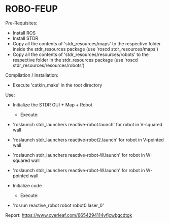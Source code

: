 # ROBO-FEUP

 Pre-Requisites:
 * Install ROS
 * Install STDR
 * Copy all the contents of 'stdr_resources/maps' to the respective folder inside the stdr_resources package (use 'roscd stdr_resources/maps')
 * Copy all the contents of 'stdr_resources/resources/robots' to the respective folder in the stdr_resources package
         (use 'roscd stdr_resources/resources/robots')

 Compilation / Installation:
 * Execute 'catkin_make' in the root directory

 Use:
 * Initialize the STDR GUI + Map + Robot
   - Execute:
   
 * 'roslaunch stdr_launchers reactive-robot.launch' for robot in V-squared wall
 * 'roslaunch stdr_launchers reactive-robot2.launch' for robot in V-pointed wall
 * 'roslaunch stdr_launchers reactive-robot-W.launch' for robot in W-squared wall
 * 'roslaunch stdr_launchers reactive-robot-W.launch' for robot in W-pointed wall
 
 * Initialize code
   - Execute:
   
 * 'rosrun reactive_robot robot robot0 laser_0'
 
 
 Report: https://www.overleaf.com/6654294114vfjcwbgcdtgk

